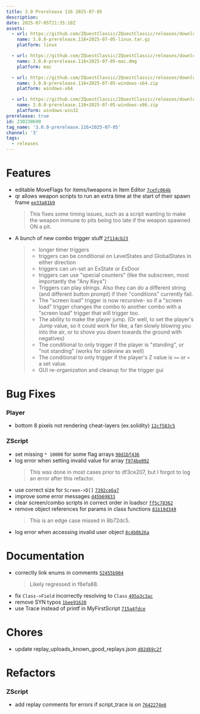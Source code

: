 ```yaml
---
title: 3.0 Prerelease 116 2025-07-05
description: 
date: 2025-07-05T21:35:18Z
assets: 
  - url: https://github.com/ZQuestClassic/ZQuestClassic/releases/download/3.0.0-prerelease.116%2B2025-07-05/3.0.0-prerelease.116%2B2025-07-05-linux.tar.gz
    name: 3.0.0-prerelease.116+2025-07-05-linux.tar.gz
    platform: linux

  - url: https://github.com/ZQuestClassic/ZQuestClassic/releases/download/3.0.0-prerelease.116%2B2025-07-05/3.0.0-prerelease.116%2B2025-07-05-mac.dmg
    name: 3.0.0-prerelease.116+2025-07-05-mac.dmg
    platform: mac

  - url: https://github.com/ZQuestClassic/ZQuestClassic/releases/download/3.0.0-prerelease.116%2B2025-07-05/3.0.0-prerelease.116%2B2025-07-05-windows-x64.zip
    name: 3.0.0-prerelease.116+2025-07-05-windows-x64.zip
    platform: windows-x64

  - url: https://github.com/ZQuestClassic/ZQuestClassic/releases/download/3.0.0-prerelease.116%2B2025-07-05/3.0.0-prerelease.116%2B2025-07-05-windows-x86.zip
    name: 3.0.0-prerelease.116+2025-07-05-windows-x86.zip
    platform: windows-win32
prerelease: true
id: 230230690
tag_name: '3.0.0-prerelease.116+2025-07-05'
channel: '3'
tags:
  - releases
---
```





# Features

- editable MoveFlags for items/lweapons in Item Editor [`7cefc064b`](https://github.com/ZQuestClassic/ZQuestClassic/commit/7cefc064b9546287b606a2794fb9d56c7ed60dea)
- qr allows weapon scripts to run an extra time at the start of their spawn frame [`ee33a81b9`](https://github.com/ZQuestClassic/ZQuestClassic/commit/ee33a81b90dbf65f0b8d934c4ef047211dc47662)
   &nbsp;
   >This fixes some timing issues, such as a script wanting to make the weapon immune to pits being too late if the weapon spawned ON a pit. 
   >
- A bunch of new combo trigger stuff [`2f114cb23`](https://github.com/ZQuestClassic/ZQuestClassic/commit/2f114cb239d107000d83842b671f3636474da660)
   &nbsp;
   >- longer timer triggers
   >- triggers can be conditional on LevelStates and GlobalStates in either
   >direction
   >- triggers can un-set an ExState or ExDoor
   >- triggers can use "special counters" (like the subscreen, most
   >importantly the "Any Keys")
   >- Triggers can play strings. Also they can do a different string (and
   >different button prompt) if their "conditions" currently fail.
   >- The "screen load" trigger is now recursive- so if a "screen load"
   >trigger changes the combo to another combo with a "screen load" trigger
   >that will trigger too.
   >- The ability to make the player jump. (Or well, to set the player's
   >Jump value, so it could work for like, a fan slowly blowing you into the
   >air, or to shove you down towards the ground with negatives)
   >- The conditional to only trigger if the player is "standing", or "not
   >standing" (works for sideview as well)
   >- The conditional to only trigger if the player's Z value is `>=` or `<`
   >a set value.
   >- GUI re-organization and cleanup for the trigger gui
   >

# Bug Fixes

### Player

- bottom 8 pixels not rendering cheat-layers (ex.solidity) [`12cf583c5`](https://github.com/ZQuestClassic/ZQuestClassic/commit/12cf583c5d29e0f3f99c93e378eb65b28628f25b)

### ZScript

- set missing `* 10000` for some flag arrays [`90d1bf436`](https://github.com/ZQuestClassic/ZQuestClassic/commit/90d1bf436fd8a80618221ecd407cd2e736d09194)
- log error when setting invalid value for array [`f974be092`](https://github.com/ZQuestClassic/ZQuestClassic/commit/f974be092110b6b16e125abaecf7fe0dadf3eba6)
   &nbsp;
   >This was done in most cases prior to df3ce207, but I forgot to log an error after this refactor. 
   >
- use correct size for `Screen->D[]` [`7392ce6a7`](https://github.com/ZQuestClassic/ZQuestClassic/commit/7392ce6a7f8b7ad31d323b42677836dfa9b23958)
- improve some error messages [`d45b69833`](https://github.com/ZQuestClassic/ZQuestClassic/commit/d45b69833d06768b4522b468869d7c4532d2d2eb)
- clear screen/combo scripts in correct order in loadscr [`ff5c78362`](https://github.com/ZQuestClassic/ZQuestClassic/commit/ff5c783629f613e646b75424503d81bad10117ac)
- remove object references for params in class functions [`81b19d349`](https://github.com/ZQuestClassic/ZQuestClassic/commit/81b19d3497a89c2583e09432945bfbbb5c88b797)
   &nbsp;
   >This is an edge case missed in 8b72dc5. 
   >
- log error when accessing invalid user object [`8c4b0b26a`](https://github.com/ZQuestClassic/ZQuestClassic/commit/8c4b0b26a72a0e7986270b99871ec0558ce8328d)

# Documentation

- correctly link enums in comments [`52455b904`](https://github.com/ZQuestClassic/ZQuestClassic/commit/52455b9043432c2a902b4abcd0631159b8e28eaa)
   &nbsp;
   >Likely regressed in f6efa88. 
   >
- fix `Class->Field` incorrectly resolving to `Class` [`495a3c3ac`](https://github.com/ZQuestClassic/ZQuestClassic/commit/495a3c3acdbbf6eb3530aea0753f752c92dea014)
- remove SYN typos [`1bee91620`](https://github.com/ZQuestClassic/ZQuestClassic/commit/1bee916202a8c3b3f3784ddc7c9961ee10ea009e)
- use Trace instead of printf in MyFirstScript [`715a4fdce`](https://github.com/ZQuestClassic/ZQuestClassic/commit/715a4fdceb16c54615796c5b10a32f138698f58d)

# Chores

- update replay_uploads_known_good_replays.json [`d02d69c2f`](https://github.com/ZQuestClassic/ZQuestClassic/commit/d02d69c2f92af73757eb6653223a8778e83df6c5)

# Refactors

### ZScript

- add replay comments for errors if script_trace is on [`7642274e6`](https://github.com/ZQuestClassic/ZQuestClassic/commit/7642274e6978385de7c9c35eb3fec4d026ae2f8f)
